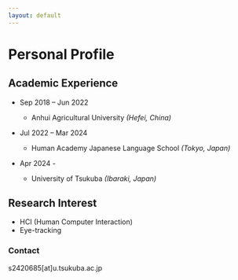 ```yaml
---
layout: default
---
```


# Personal Profile



## Academic Experience

- Sep 2018 – Jun 2022
  - Anhui Agricultural University *(Hefei, China)*

- Jul 2022 – Mar 2024	
  - Human Academy Japanese Language School *(Tokyo, Japan)*

- Apr 2024 -  			
  - University of Tsukuba *(Ibaraki, Japan)*




## Research Interest

- HCI (Human Computer Interaction)
- Eye-tracking



### Contact 

s2420685[at]u.tsukuba.ac.jp
